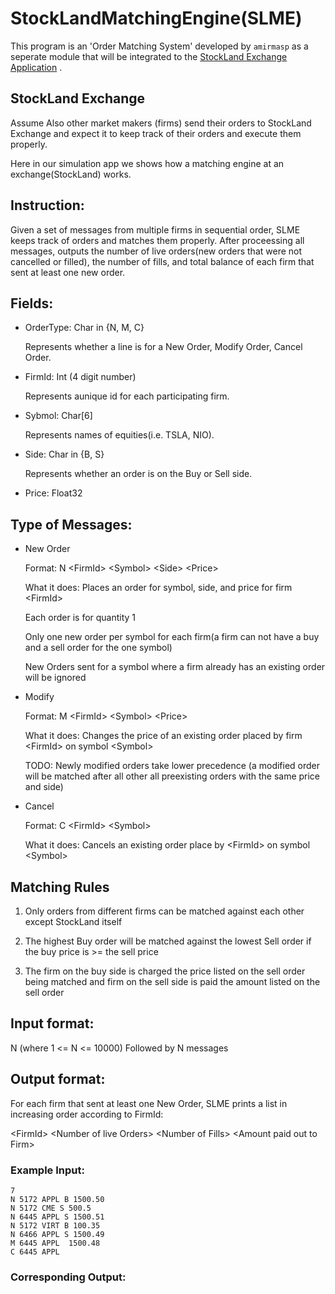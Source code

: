 # StockLandMatchingEngine(SLME)
This program is an 'Order Matching System' developed by `amirmasp` as a seperate module that will be integrated to the [StockLand Exchange Application](https://github.com/amirmasp/StockLandFinal) .




## StockLand Exchange

Assume Also other market makers (firms) send their orders to StockLand  Exchange and expect it to keep track of their orders and execute them properly.

Here in our simulation app we shows how a matching engine at an exchange(StockLand) works.

## Instruction:
Given a set of messages from multiple firms in sequential order, SLME keeps track of orders and matches them properly. After proceessing all messages, outputs the number of live orders(new orders that were not cancelled or filled), the number of fills, and total balance of each firm that sent at least one new order.

## Fields:
* OrderType: Char in {N, M, C}

   Represents whether a line is for a New Order, Modify Order, Cancel Order.

* FirmId: Int (4 digit number)

   Represents aunique id for each participating firm.
* Sybmol: Char[6]

   Represents names of equities(i.e. TSLA, NIO).

* Side: Char in {B, S}

   Represents whether an order is on the Buy or Sell side.

* Price: Float32   

## Type of Messages:
* New Order

   Format: N &lt;FirmId&gt; &lt;Symbol&gt; &lt;Side&gt; &lt;Price&gt;

   What it does: Places an order for symbol, side, and price for firm &lt;FirmId&gt;

   Each order is for quantity 1

   Only one new order per symbol for each firm(a firm can not have a buy and a sell order for the one symbol)

   New Orders sent for a symbol where a firm already has an existing order will be ignored

* Modify

   Format: M &lt;FirmId&gt; &lt;Symbol&gt; &lt;Price&gt;
   
   What it does: Changes the price of an existing order placed by firm &lt;FirmId&gt; on symbol &lt;Symbol&gt;

   TODO: Newly modified orders take lower precedence (a modified order will be matched after all other all preexisting orders with the same price and side)

* Cancel

   Format: C &lt;FirmId&gt; &lt;Symbol&gt; 

   What it does: Cancels an existing order place by &lt;FirmId&gt; on symbol &lt;Symbol&gt;

## Matching Rules   

1. Only orders from different firms can be matched against each other except StockLand itself

2. The highest Buy order will be matched against the lowest Sell order if the buy price is >= the sell price

3. The firm on the buy side is charged the price listed on the sell order being matched and firm on the sell side is paid the amount listed on the sell order

## Input format:

N (where 1 <= N <= 10000)
Followed by N messages


## Output format:
For each firm that sent at least one New Order, SLME prints a list in increasing order according to FirmId:

&lt;FirmId&gt; &lt;Number of live Orders&gt; &lt;Number of Fills&gt; &lt;Amount paid out to Firm&gt;

### Example Input:
`7`  
`N 5172 APPL B 1500.50`  
`N 5172 CME S 500.5`  
`N 6445 APPL S 1500.51`  
`N 5172 VIRT B 100.35`  
`N 6466 APPL S 1500.49`  
`M 6445 APPL  1500.48`  
`C 6445 APPL`  




### Corresponding Output:

   




